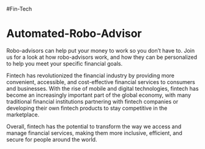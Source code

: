 #Fin-Tech
# Automated-Robo-Advisor

Robo-advisors can help put your money to work so you don’t have to.
Join us for a look at how robo-advisors work, and how they can be
personalized to help you meet your specific financial goals.

Fintech has revolutionized the financial industry by providing more convenient, accessible, and cost-effective financial services to consumers and businesses. With the rise of mobile and digital technologies, fintech has become an increasingly important part of the global economy, with many traditional financial institutions partnering with fintech companies or developing their own fintech products to stay competitive in the marketplace.

Overall, fintech has the potential to transform the way we access and manage financial services, making them more inclusive, efficient, and secure for people around the world.
